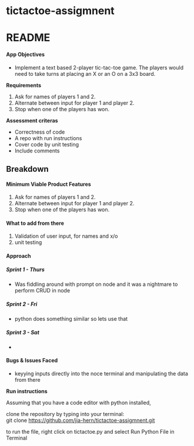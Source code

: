 # tictactoe-assigmnent

# README

#### App Objectives

- Implement a text based 2-player tic-tac-toe game. The players would need to take turns at placing an X or an O on a 3x3 board.

**Requirements**

1. Ask for names of players 1 and 2.
2. Alternate between input for player 1 and player 2.
3. Stop when one of the players has won.

**Assessment criteras**

- Correctness of code
- A repo with run instructions
- Cover code by unit testing
- Include comments

## Breakdown

#### Minimum Viable Product Features

1. Ask for names of players 1 and 2.
2. Alternate between input for player 1 and player 2.
3. Stop when one of the players has won.

#### What to add from there

1. Validation of user input, for names and x/o
2. unit testing

#### Approach

##### Sprint 1 - Thurs

- Was fiddling around with prompt on node and it was a nightmare to perform CRUD in node

##### Sprint 2 - Fri

- python does something similar so lets use that

##### Sprint 3 - Sat

-

#### Bugs & Issues Faced

- keyying inputs directly into the noce terminal and manipulating the data from there

**Run instructions**

Assuming that you have a code editor with python installed,

clone the repository by typing into your terminal:<br>
git clone https://github.com/jia-hern/tictactoe-assigmnent.git

to run the file, right click on tictactoe.py and select Run Python File in Terminal
